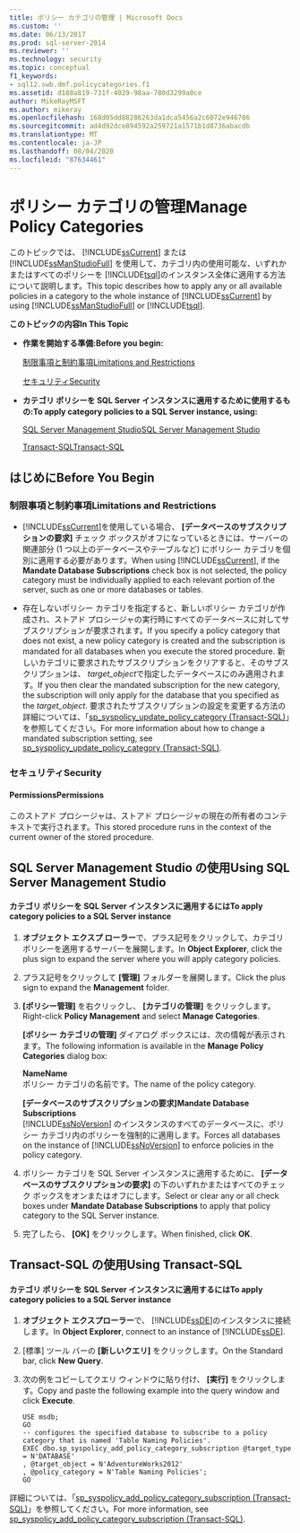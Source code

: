 ```yaml
---
title: ポリシー カテゴリの管理 | Microsoft Docs
ms.custom: ''
ms.date: 06/13/2017
ms.prod: sql-server-2014
ms.reviewer: ''
ms.technology: security
ms.topic: conceptual
f1_keywords:
- sql12.swb.dmf.policycategories.f1
ms.assetid: d188a819-731f-4029-98aa-780d3299a0ce
author: MikeRayMSFT
ms.author: mikeray
ms.openlocfilehash: 168d05dd88286263da1dca5456a2c6072e946786
ms.sourcegitcommit: ad4d92dce894592a259721a1571b1d8736abacdb
ms.translationtype: MT
ms.contentlocale: ja-JP
ms.lasthandoff: 08/04/2020
ms.locfileid: "87634461"
---
```

# <a name="manage-policy-categories"></a><span data-ttu-id="e95bd-102">ポリシー カテゴリの管理</span><span class="sxs-lookup"><span data-stu-id="e95bd-102">Manage Policy Categories</span></span>
  <span data-ttu-id="e95bd-103">このトピックでは、 [!INCLUDE[ssCurrent](../../includes/sscurrent-md.md)] または [!INCLUDE[ssManStudioFull](../../includes/ssmanstudiofull-md.md)] を使用して、カテゴリ内の使用可能な、いずれかまたはすべてのポリシーを [!INCLUDE[tsql](../../includes/tsql-md.md)]のインスタンス全体に適用する方法について説明します。</span><span class="sxs-lookup"><span data-stu-id="e95bd-103">This topic describes how to apply any or all available policies in a category to the whole instance of [!INCLUDE[ssCurrent](../../includes/sscurrent-md.md)] by using [!INCLUDE[ssManStudioFull](../../includes/ssmanstudiofull-md.md)] or [!INCLUDE[tsql](../../includes/tsql-md.md)].</span></span>  
  
 <span data-ttu-id="e95bd-104">**このトピックの内容**</span><span class="sxs-lookup"><span data-stu-id="e95bd-104">**In This Topic**</span></span>  
  
-   <span data-ttu-id="e95bd-105">**作業を開始する準備:**</span><span class="sxs-lookup"><span data-stu-id="e95bd-105">**Before you begin:**</span></span>  
  
     [<span data-ttu-id="e95bd-106">制限事項と制約事項</span><span class="sxs-lookup"><span data-stu-id="e95bd-106">Limitations and Restrictions</span></span>](#Restrictions)  
  
     [<span data-ttu-id="e95bd-107">セキュリティ</span><span class="sxs-lookup"><span data-stu-id="e95bd-107">Security</span></span>](#Security)  
  
-   <span data-ttu-id="e95bd-108">**カテゴリ ポリシーを SQL Server インスタンスに適用するために使用するもの:**</span><span class="sxs-lookup"><span data-stu-id="e95bd-108">**To apply category policies to a SQL Server instance, using:**</span></span>  
  
     [<span data-ttu-id="e95bd-109">SQL Server Management Studio</span><span class="sxs-lookup"><span data-stu-id="e95bd-109">SQL Server Management Studio</span></span>](#SSMSProcedure)  
  
     [<span data-ttu-id="e95bd-110">Transact-SQL</span><span class="sxs-lookup"><span data-stu-id="e95bd-110">Transact-SQL</span></span>](#TsqlProcedure)  
  
##  <a name="before-you-begin"></a><a name="BeforeYouBegin"></a> <span data-ttu-id="e95bd-111">はじめに</span><span class="sxs-lookup"><span data-stu-id="e95bd-111">Before You Begin</span></span>  
  
###  <a name="limitations-and-restrictions"></a><a name="Restrictions"></a> <span data-ttu-id="e95bd-112">制限事項と制約事項</span><span class="sxs-lookup"><span data-stu-id="e95bd-112">Limitations and Restrictions</span></span>  
  
-   <span data-ttu-id="e95bd-113">[!INCLUDE[ssCurrent](../../includes/sscurrent-md.md)]を使用している場合、 **[データベースのサブスクリプションの要求]** チェック ボックスがオフになっているときには、サーバーの関連部分 (1 つ以上のデータベースやテーブルなど) にポリシー カテゴリを個別に適用する必要があります。</span><span class="sxs-lookup"><span data-stu-id="e95bd-113">When using [!INCLUDE[ssCurrent](../../includes/sscurrent-md.md)], if the **Mandate Database Subscriptions** check box is not selected, the policy category must be individually applied to each relevant portion of the server, such as one or more databases or tables.</span></span>  
  
-   <span data-ttu-id="e95bd-114">存在しないポリシー カテゴリを指定すると、新しいポリシー カテゴリが作成され、ストアド プロシージャの実行時にすべてのデータベースに対してサブスクリプションが要求されます。</span><span class="sxs-lookup"><span data-stu-id="e95bd-114">If you specify a policy category that does not exist, a new policy category is created and the subscription is mandated for all databases when you execute the stored procedure.</span></span> <span data-ttu-id="e95bd-115">新しいカテゴリに要求されたサブスクリプションをクリアすると、そのサブスクリプションは、 *target_object*で指定したデータベースにのみ適用されます。</span><span class="sxs-lookup"><span data-stu-id="e95bd-115">If you then clear the mandated subscription for the new category, the subscription will only apply for the database that you specified as the *target_object*.</span></span> <span data-ttu-id="e95bd-116">要求されたサブスクリプションの設定を変更する方法の詳細については、「[sp_syspolicy_update_policy_category &#40;Transact-SQL&#41;](/sql/relational-databases/system-stored-procedures/sp-syspolicy-update-policy-category-subscription-transact-sql)」を参照してください。</span><span class="sxs-lookup"><span data-stu-id="e95bd-116">For more information about how to change a mandated subscription setting, see [sp_syspolicy_update_policy_category &#40;Transact-SQL&#41;](/sql/relational-databases/system-stored-procedures/sp-syspolicy-update-policy-category-subscription-transact-sql).</span></span>  
  
###  <a name="security"></a><a name="Security"></a> <span data-ttu-id="e95bd-117">セキュリティ</span><span class="sxs-lookup"><span data-stu-id="e95bd-117">Security</span></span>  
  
####  <a name="permissions"></a><a name="Permissions"></a> <span data-ttu-id="e95bd-118">Permissions</span><span class="sxs-lookup"><span data-stu-id="e95bd-118">Permissions</span></span>  
 <span data-ttu-id="e95bd-119">このストアド プロシージャは、ストアド プロシージャの現在の所有者のコンテキストで実行されます。</span><span class="sxs-lookup"><span data-stu-id="e95bd-119">This stored procedure runs in the context of the current owner of the stored procedure.</span></span>  
  
##  <a name="using-sql-server-management-studio"></a><a name="SSMSProcedure"></a> <span data-ttu-id="e95bd-120">SQL Server Management Studio の使用</span><span class="sxs-lookup"><span data-stu-id="e95bd-120">Using SQL Server Management Studio</span></span>  
  
#### <a name="to-apply-category-policies-to-a-sql-server-instance"></a><span data-ttu-id="e95bd-121">カテゴリ ポリシーを SQL Server インスタンスに適用するには</span><span class="sxs-lookup"><span data-stu-id="e95bd-121">To apply category policies to a SQL Server instance</span></span>  
  
1.  <span data-ttu-id="e95bd-122">**オブジェクト エクスプ ローラー**で、プラス記号をクリックして、カテゴリ ポリシーを適用するサーバーを展開します。</span><span class="sxs-lookup"><span data-stu-id="e95bd-122">In **Object Explorer**, click the plus sign to expand the server where you will apply category policies.</span></span>  
  
2.  <span data-ttu-id="e95bd-123">プラス記号をクリックして **[管理]** フォルダーを展開します。</span><span class="sxs-lookup"><span data-stu-id="e95bd-123">Click the plus sign to expand the **Management** folder.</span></span>  
  
3.  <span data-ttu-id="e95bd-124">**[ポリシー管理]** を右クリックし、 **[カテゴリの管理]** をクリックします。</span><span class="sxs-lookup"><span data-stu-id="e95bd-124">Right-click **Policy Management** and select **Manage Categories**.</span></span>  
  
     <span data-ttu-id="e95bd-125">**[ポリシー カテゴリの管理]** ダイアログ ボックスには、次の情報が表示されます。</span><span class="sxs-lookup"><span data-stu-id="e95bd-125">The following information is available in the **Manage Policy Categories** dialog box:</span></span>  
  
     <span data-ttu-id="e95bd-126">**Name**</span><span class="sxs-lookup"><span data-stu-id="e95bd-126">**Name**</span></span>  
     <span data-ttu-id="e95bd-127">ポリシー カテゴリの名前です。</span><span class="sxs-lookup"><span data-stu-id="e95bd-127">The name of the policy category.</span></span>  
  
     <span data-ttu-id="e95bd-128">**[データベースのサブスクリプションの要求]**</span><span class="sxs-lookup"><span data-stu-id="e95bd-128">**Mandate Database Subscriptions**</span></span>  
     <span data-ttu-id="e95bd-129">[!INCLUDE[ssNoVersion](../../includes/ssnoversion-md.md)] のインスタンスのすべてのデータベースに、ポリシー カテゴリ内のポリシーを強制的に適用します。</span><span class="sxs-lookup"><span data-stu-id="e95bd-129">Forces all databases on the instance of [!INCLUDE[ssNoVersion](../../includes/ssnoversion-md.md)] to enforce policies in the policy category.</span></span>  
  
4.  <span data-ttu-id="e95bd-130">ポリシー カテゴリを SQL Server インスタンスに適用するために、 **[データベースのサブスクリプションの要求]** の下のいずれかまたはすべてのチェック ボックスをオンまたはオフにします。</span><span class="sxs-lookup"><span data-stu-id="e95bd-130">Select or clear any or all check boxes under **Mandate Database Subscriptions** to apply that policy category to the SQL Server instance.</span></span>  
  
5.  <span data-ttu-id="e95bd-131">完了したら、 **[OK]** をクリックします。</span><span class="sxs-lookup"><span data-stu-id="e95bd-131">When finished, click **OK**.</span></span>  
  
##  <a name="using-transact-sql"></a><a name="TsqlProcedure"></a> <span data-ttu-id="e95bd-132">Transact-SQL の使用</span><span class="sxs-lookup"><span data-stu-id="e95bd-132">Using Transact-SQL</span></span>  
  
#### <a name="to-apply-category-policies-to-a-sql-server-instance"></a><span data-ttu-id="e95bd-133">カテゴリ ポリシーを SQL Server インスタンスに適用するには</span><span class="sxs-lookup"><span data-stu-id="e95bd-133">To apply category policies to a SQL Server instance</span></span>  
  
1.  <span data-ttu-id="e95bd-134">**オブジェクト エクスプローラー**で、 [!INCLUDE[ssDE](../../includes/ssde-md.md)]のインスタンスに接続します。</span><span class="sxs-lookup"><span data-stu-id="e95bd-134">In **Object Explorer**, connect to an instance of [!INCLUDE[ssDE](../../includes/ssde-md.md)].</span></span>  
  
2.  <span data-ttu-id="e95bd-135">[標準] ツール バーの **[新しいクエリ]** をクリックします。</span><span class="sxs-lookup"><span data-stu-id="e95bd-135">On the Standard bar, click **New Query**.</span></span>  
  
3.  <span data-ttu-id="e95bd-136">次の例をコピーしてクエリ ウィンドウに貼り付け、 **[実行]** をクリックします。</span><span class="sxs-lookup"><span data-stu-id="e95bd-136">Copy and paste the following example into the query window and click **Execute**.</span></span>  
  
    ```  
    USE msdb;  
    GO  
    -- configures the specified database to subscribe to a policy category that is named 'Table Naming Policies'.  
    EXEC dbo.sp_syspolicy_add_policy_category_subscription @target_type = N'DATABASE'  
    , @target_object = N'AdventureWorks2012'  
    , @policy_category = N'Table Naming Policies';  
    GO  
    ```  
  
 <span data-ttu-id="e95bd-137">詳細については、「[sp_syspolicy_add_policy_category_subscription &#40;Transact-SQL&#41;](/sql/relational-databases/system-stored-procedures/sp-syspolicy-add-policy-category-subscription-transact-sql)」を参照してください。</span><span class="sxs-lookup"><span data-stu-id="e95bd-137">For more information, see [sp_syspolicy_add_policy_category_subscription &#40;Transact-SQL&#41;](/sql/relational-databases/system-stored-procedures/sp-syspolicy-add-policy-category-subscription-transact-sql).</span></span>  
  
  
